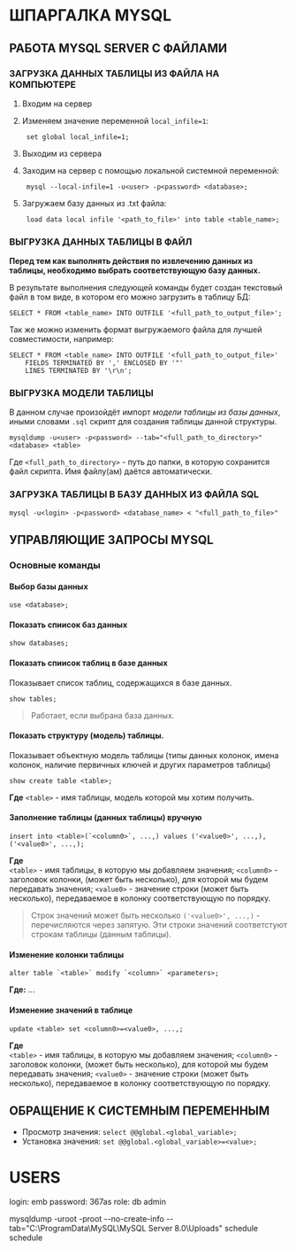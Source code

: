 # ШПАРГАЛКА MYSQL

## РАБОТА MYSQL SERVER С ФАЙЛАМИ

### ЗАГРУЗКА ДАННЫХ ТАБЛИЦЫ ИЗ ФАЙЛА НА КОМПЬЮТЕРЕ

1. Входим на сервер
2. Изменяем значение переменной `local_infile=1`:

		set global local_infile=1;

3. Выходим из сервера
4. Заходим на сервер с помощью локальной системной переменной:

		mysql --local-infile=1 -u<user> -p<password> <database>;

5. Загружаем базу данных из .txt файла: 

		load data local infile '<path_to_file>' into table <table_name>;


### ВЫГРУЗКА ДАННЫХ ТАБЛИЦЫ В ФАЙЛ

**Перед тем как выполнять действия по извлечению данных из таблицы, необходимо
выбрать соответствующую базу данных.**

В результате выполнения следующей команды будет создан текстовый файл в том виде,
в котором его можно загрузить в таблицу БД:

	SELECT * FROM <table_name> INTO OUTFILE '<full_path_to_output_file>';

Так же можно изменить формат выгружаемого файла для лучшей совместимости, например:

	SELECT * FROM <table_name> INTO OUTFILE '<full_path_to_output_file>'
		FIELDS TERMINATED BY ',' ENCLOSED BY '"'
		LINES TERMINATED BY '\r\n';


### ВЫГРУЗКА МОДЕЛИ ТАБЛИЦЫ

В данном случае произойдёт импорт *модели таблицы из базы данных*, иными словами `.sql` скрипт
для создания таблицы данной структуры.

	mysqldump -u<user> -p<password> --tab="<full_path_to_directory>" <database> <table>

Где `<full_path_to_directory>` - путь до папки, в которую сохранится файл скрипта.
Имя файлу(ам) даётся автоматически.


### ЗАГРУЗКА ТАБЛИЦЫ В БАЗУ ДАННЫХ ИЗ ФАЙЛА SQL

	mysql -u<login> -p<password> <database_name> < "<full_path_to_file>"


## УПРАВЛЯЮЩИЕ ЗАПРОСЫ MYSQL


### Основные команды

#### Выбор базы данных
```
use <database>;
```

#### Показать спиисок баз данных
```
show databases;
```

#### Показать спиисок таблиц в базе данных
Показывает список таблиц, содержащихся в базе данных.
```
show tables;
```
> Работает, если выбрана база данных.

#### Показать структуру (модель) таблицы.
Показывает объектную модель таблицы (типы данных колонок, имена колонок, наличие первичных ключей и других параметров таблицы)
```
show create table <table>;
```
**Где** `<table>` - имя таблицы, модель которой мы хотим получить.


#### Заполнение таблицы (данных таблицы) вручную

```
insert into <table>(`<column0>`, ...,) values ('<value0>', ...,), ('<value0>', ...,);
```

**Где** \
`<table>` - имя таблицы, в которую мы добавляем значения;
`<column0>` - заголовок колонки, (может быть несколько), для которой мы будем передавать значения;
`<value0>` - значение строки (может быть несколько), передаваемое в колонку соответствующую по
порядку.

> Строк значений может быть несколько `('<value0>', ...,)` - перечисляются через запятую.
> Эти строки значений соответстуют строкам таблицы (данным таблицы).


#### Изменение колонки таблицы

```
alter table `<table>` modify `<column>` <parameters>;
```

**Где:**
...


#### Изменение значений в таблице

```
update <table> set <column0>=<value0>, ...,;
```

**Где** \
`<table>` - имя таблицы, в которую мы добавляем значения;
`<column0>` - заголовок колонки, (может быть несколько), для которой мы будем передавать значения;
`<value0>` - значение строки (может быть несколько), передаваемое в колонку соответствующую по
порядку.


## ОБРАЩЕНИЕ К СИСТЕМНЫМ ПЕРЕМЕННЫМ

- Просмотр значения: `select @@global.<global_variable>;`
- Установка значения: `set @@global.<global_variable>=<value>;`


# USERS #
login: 		emb
password: 	367as
role: 		db admin


mysqldump -uroot -proot --no-create-info --tab="C:\ProgramData\MySQL\MySQL Server 8.0\Uploads" schedule schedule